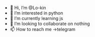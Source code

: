 - 👋 Hi, I’m @Lo-kin
- 👀 I’m interested in python
- 🌱 I’m currently learning js
- 💞️ I’m looking to collaborate on nothing
- 📫 How to reach me ->telegram

<!---
Lo-kin/Lo-kin is a ✨ special ✨ repository because its `README.md` (this file) appears on your GitHub profile.
You can click the Preview link to take a look at your changes.
--->
